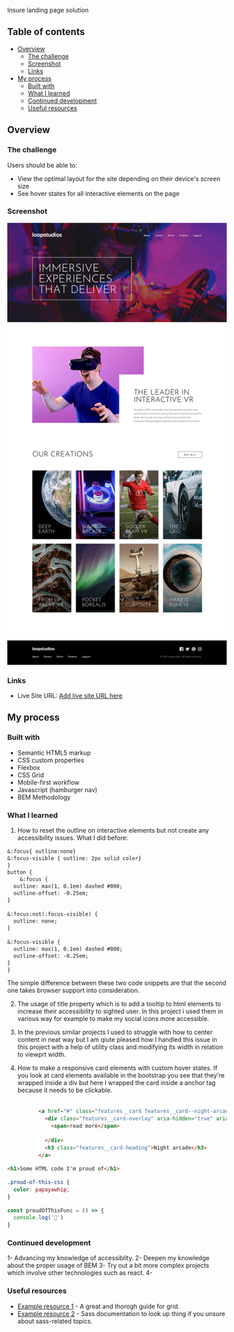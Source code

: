 Insure landing page solution

## Table of contents

- [Overview](#overview)
  - [The challenge](#the-challenge)
  - [Screenshot](#screenshot)
  - [Links](#links)
- [My process](#my-process)
  - [Built with](#built-with)
  - [What I learned](#what-i-learned)
  - [Continued development](#continued-development)
  - [Useful resources](#useful-resources)


## Overview

### The challenge

Users should be able to:

- View the optimal layout for the site depending on their device's screen size
- See hover states for all interactive elements on the page

### Screenshot

![](./design/desktop-design.jpg)


### Links

- Live Site URL: [Add live site URL here](https://your-live-site-url.com)

## My process

### Built with

- Semantic HTML5 markup
- CSS custom properties
- Flexbox
- CSS Grid
- Mobile-first workflow
- Javascript (hamburger nav)
- BEM Methodology

### What I learned

1. How to reset the outline on interactive elements but not create any accessibility issues.
  What I did before:
  ```button { 
  &:focus{ outline:none}
  &:focus-visible { outline: 2px solid color}
  }
  button {
      &:focus {
    outline: max(1, 0.1em) dashed #000;
    outline-offset: -0.25em;
  }

  &:focus:not(:focus-visible) {
    outline: none;
  }

  &:focus-visible {
    outline: max(1, 0.1em) dashed #000;
    outline-offset: -0.25em;
  }
  }
  ```
 The simple difference between these two code snippets are that the second one takes browser support into consideration.
 
 2. The usage of title property which is to add a tooltip to html elements to increase their accessibility to sighted user. In this project i used them in various way for example 
 to make my social icons more accessible.
 
 3. In the previous similar projects I used to struggle with how to center content in neat way but I am qiute pleased how I handled this issue in this project with a help of 
 utility class and modifying its width in relation to viewprt width.
 
 4. How to make a responsive card elements with custom hover states. If you look at card elements available in the bootstrap you see that they're wrapped inside a div but here I
 wrapped the card inside a anchor tag because it needs to be clickable.
 
```html

          <a href="#" class="features__card features__card--night-arcade" aria-label="products" title="products">
            <div class="features__card-overlay" aria-hidden="true" aria-lablel="read more">
              <span>read more</span>

            </div>
            <h3 class="features__card-heading">Night arcade</h3>
          </a>

```




```html
<h1>Some HTML code I'm proud of</h1>
```

```css
.proud-of-this-css {
  color: papayawhip;
}
```
```js
const proudOfThisFunc = () => {
  console.log('🎉')
}
```



### Continued development

1- Advancing my knowledge of accessiblity.
2- Deepen my knowledge about the proper usage of BEM 
3- Try out a bit more complex projects which involve other technologies such as react.
4-  

### Useful resources

- [Example resource 1](https://css-tricks.com/snippets/css/complete-guide-grid/#prop-grid) - A great and thorogh guide for grid.
- [Example resource 2](https://sass-lang.com/documentation/at-rules/mixin) - Sass documentation to look up thing if you unsure about sass-related topics.





